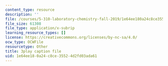 ```yaml
---
content_type: resource
description: ''
file: /courses/5-310-laboratory-chemistry-fall-2019/1e64ee180a24c8ce35524d2fd03ada61_l1hMkDTg2lg.srt
file_size: 61308
file_type: application/x-subrip
learning_resource_types: []
license: https://creativecommons.org/licenses/by-nc-sa/4.0/
ocw_type: OCWFile
resourcetype: Other
title: 3play caption file
uid: 1e64ee18-0a24-c8ce-3552-4d2fd03ada61
---
```


